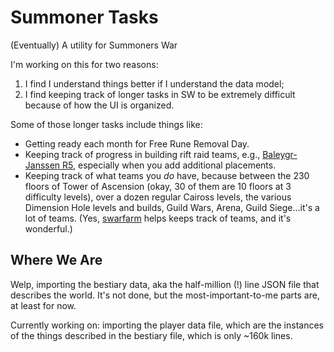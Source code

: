 #  Summoner Tasks

(Eventually) A utility for Summoners War

I'm working on this for two reasons:

1. I find I understand things better if I understand the data model;
2. I find keeping track of longer tasks in SW to be extremely difficult because of how the UI is organized.

Some of those longer tasks include things like:

* Getting ready each month for Free Rune Removal Day.
* Keeping track of progress in building rift raid teams, e.g., [Baleygr-Janssen R5](https://www.reddit.com/r/summonerswar/comments/dgyqsp/bj5_balegyr_janssen_r5_guide/), especially when you add additional placements.
* Keeping track of what teams you *do* have, because between the 230 floors of Tower of Ascension (okay, 30 of them are 10 floors at 3 difficulty levels), over a dozen regular Caiross levels, the various Dimension Hole levels and builds, Guild Wars, Arena, Guild Siege…it's a lot of teams. (Yes, [swarfarm](https://swarfarm.com) helps keeps track of teams, and it's wonderful.)

## Where We Are

Welp, importing the bestiary data, aka the half-million (!) line JSON file that describes the world. It's not done, but the most-important-to-me parts are, at least for now.

Currently working on: importing the player data file, which are the instances of the things described in the bestiary file, which is only ~160k lines.

